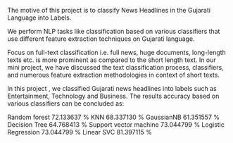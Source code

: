 The motive of this project is to classify News Headlines in the Gujarati Language into Labels.

We perform NLP tasks like classification based on various classifiers that use different feature extraction techniques on Gujarati language.

Focus on full-text classification i.e. full news, huge documents, long-length texts etc. is more prominent as compared to the short length text. In our mini project, we have discussed the text classification process, classifiers, and numerous feature extraction methodologies in context of short texts.

In this project , we classified Gujarati news headlines into labels such as Entertainment, Technology and Business.
The results accuracy based on various classifiers can be concluded as:

Random forest             72.133637 %
KNN                       68.337130 %
GaussianNB                61.351557 %
Decision Tree             64.768413 %
Support vector machine    73.044799 %
Logistic Regression       73.044799 %
Linear SVC                81.397115 %



